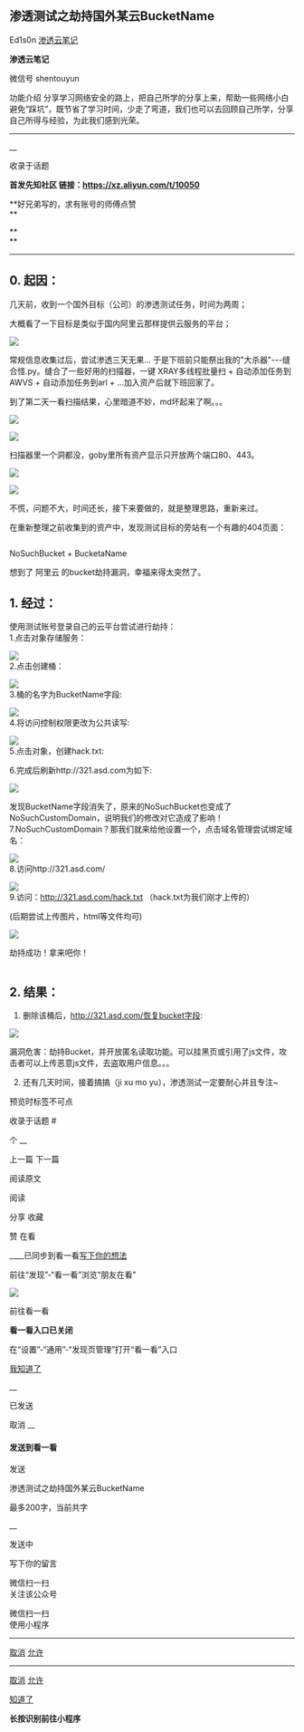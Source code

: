 ##  渗透测试之劫持国外某云BucketName

Ed1s0n  [ 渗透云笔记 ](javascript:void\(0\);)

**渗透云笔记** ![]()

微信号 shentouyun

功能介绍
分享学习网络安全的路上，把自己所学的分享上来，帮助一些网络小白避免“踩坑”，既节省了学习时间，少走了弯道，我们也可以去回顾自己所学，分享自己所得与经验，为此我们感到光荣。

____

__

收录于话题

**首发先知社区 链接：https://xz.aliyun.com/t/10050**

 **好兄弟写的，求有账号的师傅点赞  
**

 **  
**

 **  **  

## 0\. 起因：

几天前，收到一个国外目标（公司）的渗透测试任务，时间为两周；

大概看了一下目标是类似于国内阿里云那样提供云服务的平台；

  

![](https://gitee.com/fuli009/images/raw/master/public/20210820100037.png)

常规信息收集过后，尝试渗透三天无果... 于是下班前只能祭出我的"大杀器"---缝合怪.py。缝合了一些好用的扫描器，一键 XRAY多线程批量扫 +
自动添加任务到AWVS + 自动添加任务到arl + ...加入资产后就下班回家了。

到了第二天一看扫描结果，心里暗道不妙，md坏起来了啊。。。

  

![](https://gitee.com/fuli009/images/raw/master/public/20210820100048.png)

  

![](https://gitee.com/fuli009/images/raw/master/public/20210820100049.png)

扫描器里一个洞都没，goby里所有资产显示只开放两个端口80、443。

  

![](https://gitee.com/fuli009/images/raw/master/public/20210820100050.png)

  

![](https://gitee.com/fuli009/images/raw/master/public/20210820100051.png)

不慌，问题不大，时间还长，接下来要做的，就是整理思路，重新来过。

在重新整理之前收集到的资产中，发现测试目标的旁站有一个有趣的404页面：

  

![]()

NoSuchBucket + BucketaName

想到了 阿里云 的bucket劫持漏洞，幸福来得太突然了。

## 1\. 经过：

使用测试账号登录自己的云平台尝试进行劫持：  
1.点击对象存储服务：

![](https://gitee.com/fuli009/images/raw/master/public/20210820100052.png)  
2.点击创建桶：

![](https://gitee.com/fuli009/images/raw/master/public/20210820100054.png)  
3.桶的名字为BucketName字段:

![](https://gitee.com/fuli009/images/raw/master/public/20210820100055.png)  
4.将访问控制权限更改为公共读写:

![](https://gitee.com/fuli009/images/raw/master/public/20210820100056.png)  
5.点击对象，创建hack.txt:

![]()  
6.完成后刷新http://321.asd.com为如下:

  

![](https://gitee.com/fuli009/images/raw/master/public/20210820100057.png)

发现BucketName字段消失了，原来的NoSuchBucket也变成了NoSuchCustomDomain，说明我们的修改对它造成了影响！  
7.NoSuchCustomDomain？那我们就来给他设置一个，点击域名管理尝试绑定域名：

![](https://gitee.com/fuli009/images/raw/master/public/20210820100058.png)  
8.访问http://321.asd.com/

![](https://gitee.com/fuli009/images/raw/master/public/20210820100059.png)  
9.访问：http://321.asd.com/hack.txt （hack.txt为我们刚才上传的）

(后期尝试上传图片，html等文件均可)

  

![](https://gitee.com/fuli009/images/raw/master/public/20210820100100.png)

劫持成功！拿来吧你！

  

![]()

## 2\. 结果：

  1. 删除该桶后，http://321.asd.com/恢复bucket字段:

  

![](https://gitee.com/fuli009/images/raw/master/public/20210820100102.png)

  

漏洞危害：劫持Bucket，并开放匿名读取功能。可以挂黑页或引用了js文件，攻击者可以上传恶意js文件，去盗取用户信息。。。

  

  2. 还有几天时间，接着搞搞（ji xu mo yu），渗透测试一定要耐心并且专注~

  

           

  

  

  

  

预览时标签不可点

收录于话题 #

个 __

上一篇 下一篇

阅读原文

阅读

分享 收藏

赞 在看

____已同步到看一看[写下你的想法](javascript:;)

前往“发现”-“看一看”浏览“朋友在看”

![](//res.wx.qq.com/mmbizwap/zh_CN/htmledition/images/pic/appmsg/pic_like_comment55871f.png)

前往看一看

**看一看入口已关闭**

在“设置”-“通用”-“发现页管理”打开“看一看”入口

[我知道了](javascript:;)

__

已发送

取消 __

####  发送到看一看

发送

渗透测试之劫持国外某云BucketName

最多200字，当前共字

__

发送中

写下你的留言

微信扫一扫  
关注该公众号

微信扫一扫  
使用小程序

****

[取消](javascript:void\(0\);) [允许](javascript:void\(0\);)

****

[取消](javascript:void\(0\);) [允许](javascript:void\(0\);)

[知道了](javascript:;)

**长按识别前往小程序**

![]()

